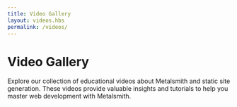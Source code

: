 ```yaml
---
title: Video Gallery
layout: videos.hbs
permalink: /videos/
---
```


# Video Gallery

Explore our collection of educational videos about Metalsmith and static site generation. These videos provide valuable insights and tutorials to help you master web development with Metalsmith.